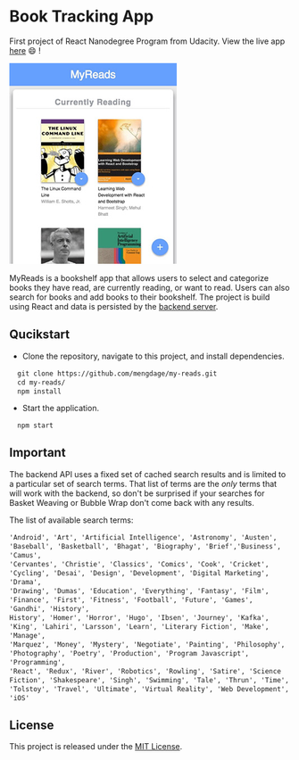 # Book Tracking App

First project of React Nanodegree Program from Udacity. View the live app [here](https://mengdage.github.io/my-reads/) :smile: !

![MyReads](wiki/images/myreads.jpg)

MyReads is a bookshelf app that allows users to select and categorize books they have read, are currently reading, or want to read. Users can also search for books and add books to their bookshelf. The project is build using React and data is persisted by the [backend server](https://reactnd-books-api.udacity.com).

## Qucikstart

- Clone the repository, navigate to this project, and install dependencies.

```
  git clone https://github.com/mengdage/my-reads.git
  cd my-reads/
  npm install
```

- Start the application.

```
  npm start
```

## Important
The backend API uses a fixed set of cached search results and is limited to a particular set of search terms. That list of terms are the _only_ terms that will work with the backend, so don't be surprised if your searches for Basket Weaving or Bubble Wrap don't come back with any results.

The list of available search terms:

```
'Android', 'Art', 'Artificial Intelligence', 'Astronomy', 'Austen', 'Baseball', 'Basketball', 'Bhagat', 'Biography', 'Brief','Business', 'Camus',
'Cervantes', 'Christie', 'Classics', 'Comics', 'Cook', 'Cricket', 'Cycling', 'Desai', 'Design', 'Development', 'Digital Marketing', 'Drama',
'Drawing', 'Dumas', 'Education', 'Everything', 'Fantasy', 'Film', 'Finance', 'First', 'Fitness', 'Football', 'Future', 'Games', 'Gandhi', 'History',
History', 'Homer', 'Horror', 'Hugo', 'Ibsen', 'Journey', 'Kafka', 'King', 'Lahiri', 'Larsson', 'Learn', 'Literary Fiction', 'Make', 'Manage',
'Marquez', 'Money', 'Mystery', 'Negotiate', 'Painting', 'Philosophy', 'Photography', 'Poetry', 'Production', 'Program Javascript', 'Programming',
'React', 'Redux', 'River', 'Robotics', 'Rowling', 'Satire', 'Science Fiction', 'Shakespeare', 'Singh', 'Swimming', 'Tale', 'Thrun', 'Time',
'Tolstoy', 'Travel', 'Ultimate', 'Virtual Reality', 'Web Development', 'iOS'

```

## License

This project is released under the [MIT License](https://opensource.org/licenses/MIT).
